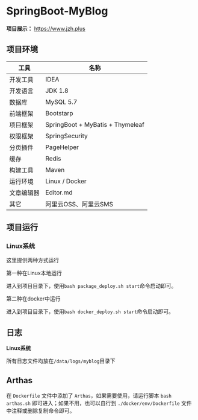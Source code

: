 # SpringBoot-MyBlog

**项目展示：** https://www.jzh.plus



##  项目环境

| 工具       | 名称                             |
| ---------- | -------------------------------- |
| 开发工具   | IDEA                             |
| 开发语言   | JDK 1.8                          |
| 数据库     | MySQL 5.7                        |
| 前端框架   | Bootstarp                        |
| 项目框架   | SpringBoot + MyBatis + Thymeleaf |
| 权限框架   | SpringSecurity                   |
| 分页插件   | PageHelper                       |
| 缓存       | Redis                            |
| 构建工具   | Maven                            |
| 运行环境   | Linux / Docker                   |
| 文章编辑器 | Editor.md                        |
| 其它       | 阿里云OSS、阿里云SMS             |



## 项目运行

### Linux系统

这里提供两种方式运行

第一种在Linux本地运行

进入到项目目录下，使用`bash package_deploy.sh start`命令启动即可。

第二种在docker中运行

进入到项目目录下，使用`bash docker_deploy.sh start`命令启动即可。



## 日志

**Linux系统**

所有日志文件均放在`/data/logs/myblog`目录下



## Arthas

在 `Dockerfile` 文件中添加了 `Arthas`，如果需要使用，请运行脚本 `bash arthas.sh` 即可进入；如果不用，也可以自行到 `./docker/env/Dockerfile` 文件中注释或删除复制命令即可。

